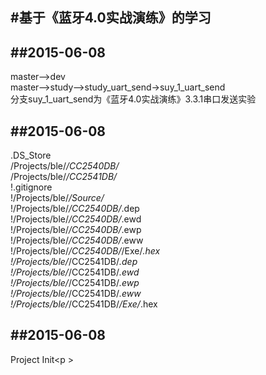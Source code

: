 #基于《蓝牙4.0实战演练》的学习
---

##2015-06-08
---
master-->dev<br>
master-->study-->study_uart_send->suy_1_uart_send<br>
分支suy_1_uart_send为《蓝牙4.0实战演练》3.3.1串口发送实验<p />

##2015-06-08
---
.DS_Store<br>
/Projects/ble/*/CC2540DB/*<br>
/Projects/ble/*/CC2541DB/*<br>
!.gitignore<br>
!/Projects/ble/*/Source/*<br>
!/Projects/ble/*/CC2540DB/*.dep<br>
!/Projects/ble/*/CC2540DB/*.ewd<br>
!/Projects/ble/*/CC2540DB/*.ewp<br>
!/Projects/ble/*/CC2540DB/*.eww<br>
!/Projects/ble/*/CC2540DB/*/Exe/*.hex<br>
!/Projects/ble/*/CC2541DB/*.dep<br>
!/Projects/ble/*/CC2541DB/*.ewd<br>
!/Projects/ble/*/CC2541DB/*.ewp<br>
!/Projects/ble/*/CC2541DB/*.eww<br>
!/Projects/ble/*/CC2541DB/*/Exe/*.hex<p />

##2015-06-08
---
Project Init<p \>
